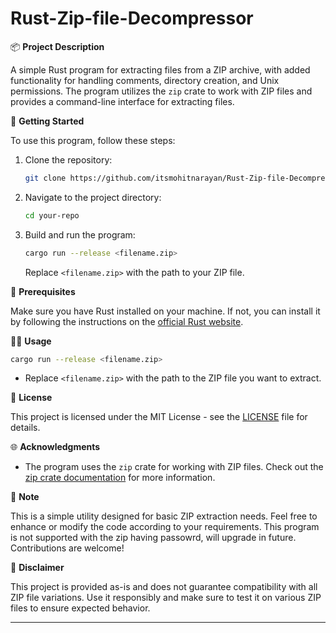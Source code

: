 # Rust-Zip-file-Decompressor

📦 **Project Description**

A simple Rust program for extracting files from a ZIP archive, with added functionality for handling comments, directory creation, and Unix permissions. The program utilizes the `zip` crate to work with ZIP files and provides a command-line interface for extracting files.

🚀 **Getting Started**

To use this program, follow these steps:

1. Clone the repository:

   ```bash
   git clone https://github.com/itsmohitnarayan/Rust-Zip-file-Decompressor
   ```

2. Navigate to the project directory:

   ```bash
   cd your-repo
   ```

3. Build and run the program:

   ```bash
   cargo run --release <filename.zip>
   ```

   Replace `<filename.zip>` with the path to your ZIP file.

🔧 **Prerequisites**

Make sure you have Rust installed on your machine. If not, you can install it by following the instructions on the [official Rust website](https://www.rust-lang.org/tools/install).

👨‍💻 **Usage**

```bash
cargo run --release <filename.zip>
```

- Replace `<filename.zip>` with the path to the ZIP file you want to extract.

📜 **License**

This project is licensed under the MIT License - see the [LICENSE](LICENSE) file for details.

🌐 **Acknowledgments**

- The program uses the `zip` crate for working with ZIP files. Check out the [zip crate documentation](https://docs.rs/zip) for more information.

👀 **Note**

This is a simple utility designed for basic ZIP extraction needs. Feel free to enhance or modify the code according to your requirements. 
This program is not supported with the zip having passowrd, will upgrade in future.
Contributions are welcome!

🚨 **Disclaimer**

This project is provided as-is and does not guarantee compatibility with all ZIP file variations. Use it responsibly and make sure to test it on various ZIP files to ensure expected behavior.

------------------------------------------------------------------------------------------------------------------------------------------------------------------------------------------------------------------
